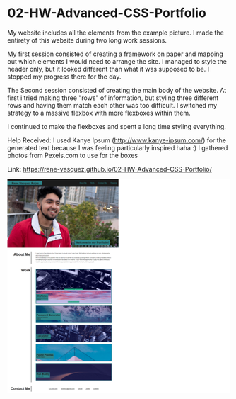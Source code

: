 # 02-HW-Advanced-CSS-Portfolio

My website includes all the elements from the example picture. I made the entirety of this website during two long work sessions.

My first session consisted of creating a framework on paper and mapping out which elements I would need to arrange the site. I managed to style the header only, but it looked different than what it was supposed to be. I stopped my progress there for the day.

The Second session consisted of creating the main body of the website. At first i tried making three "rows" of information, but styling three different rows and having them match each other was too difficult. I switched my strategy to a massive flexbox with more flexboxes within them.

I continued to make the flexboxes and spent a long time styling everything.

Help Received:
I used Kanye Ipsum (http://www.kanye-ipsum.com/) for the generated text because I was feeling particularly inspired haha :)
I gathered photos from Pexels.com to use for the boxes

Link: https://rene-vasquez.github.io/02-HW-Advanced-CSS-Portfolio/

![Portfolio Screenshot](./Assets/images/screenshot.png)

